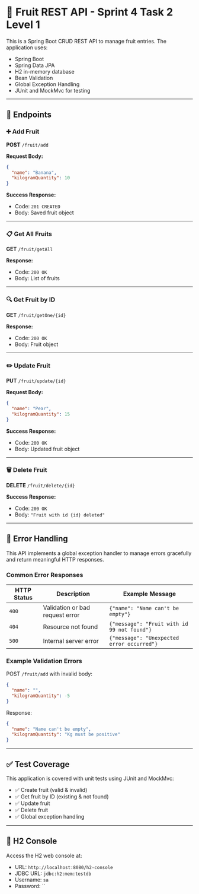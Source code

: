 # 🍎 Fruit REST API - Sprint 4 Task 2 Level 1

This is a Spring Boot CRUD REST API to manage fruit entries. The application uses:
- Spring Boot
- Spring Data JPA
- H2 in-memory database
- Bean Validation
- Global Exception Handling
- JUnit and MockMvc for testing

---

## 🚀 Endpoints

### ➕ Add Fruit
**POST** `/fruit/add`

**Request Body:**
```json
{
  "name": "Banana",
  "kilogramQuantity": 10
}
```

**Success Response:**
- Code: `201 CREATED`
- Body: Saved fruit object

---

### 📋 Get All Fruits
**GET** `/fruit/getAll`

**Response:**
- Code: `200 OK`
- Body: List of fruits

---

### 🔍 Get Fruit by ID
**GET** `/fruit/getOne/{id}`

**Response:**
- Code: `200 OK`
- Body: Fruit object

---

### ✏️ Update Fruit
**PUT** `/fruit/update/{id}`

**Request Body:**
```json
{
  "name": "Pear",
  "kilogramQuantity": 15
}
```

**Success Response:**
- Code: `200 OK`
- Body: Updated fruit object

---

### 🗑️ Delete Fruit
**DELETE** `/fruit/delete/{id}`

**Success Response:**
- Code: `200 OK`
- Body: `"Fruit with id {id} deleted"`

---

## 🛑 Error Handling

This API implements a global exception handler to manage errors gracefully and return meaningful HTTP responses.

### Common Error Responses

| HTTP Status | Description                       | Example Message                            |
|-------------|-----------------------------------|--------------------------------------------|
| `400`       | Validation or bad request error   | `{"name": "Name can't be empty"}`          |
| `404`       | Resource not found                | `{"message": "Fruit with id 99 not found"}`|
| `500`       | Internal server error             | `{"message": "Unexpected error occurred"}` |

### Example Validation Errors

POST `/fruit/add` with invalid body:
```json
{
  "name": "",
  "kilogramQuantity": -5
}
```

Response:
```json
{
  "name": "Name can't be empty",
  "kilogramQuantity": "Kg must be positive"
}
```

---

## ✅ Test Coverage

This application is covered with unit tests using JUnit and MockMvc:

- ✅ Create fruit (valid & invalid)
- ✅ Get fruit by ID (existing & not found)
- ✅ Update fruit
- ✅ Delete fruit
- ✅ Global exception handling

---

## 🧪 H2 Console

Access the H2 web console at:

- URL: `http://localhost:8080/h2-console`
- JDBC URL: `jdbc:h2:mem:testdb`
- Username: `sa`
- Password: ``

